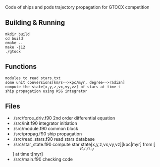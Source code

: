 Code of ships and pods trajectory propagation for GTOCX competition 

## Building & Running

```
mkdir build
cd build
cmake ..
make -j12
./gtocx
```

## Functions  
```
modules to read stars.txt
some unit conversions[km/s-->kpc/myr, degree-->radian] 
compute the state[x,y,z,vx,vy,vz] of stars at time t
ship propagation using KSG integrator
```

## Files 
+ ./src/force_driv.f90         2nd order differential equation
+ ./src/init.f90               integrator initiation
+ ./src/module.f90             common block
+ ./src/propag.f90             ship propagation
+ ./src/read_stars.f90         read stars database
+ ./src/star_state.f90         compute star state[x,y,z,vx,vy,vz][kpc|myr] from [<math
xmlns="http://www.w3.org/1998/Math/MathML" display="block">
<mrow><mi>R</mi><mi>,</mi><mi>i</mi><mi>,</mi><mi>&#937;</mi><mi>,</mi><mi>&#966;</mi></mrow></math>] at time t[myr]
+ ./src/main.f90               checking code 
```

